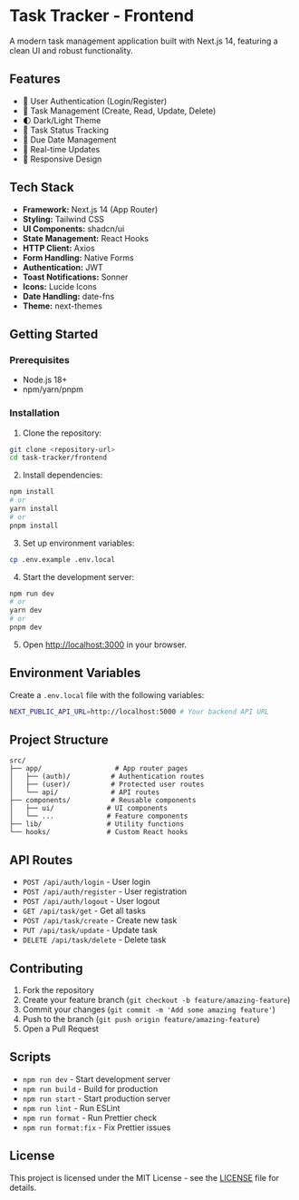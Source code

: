 # Task Tracker - Frontend

A modern task management application built with Next.js 14, featuring a clean UI and robust functionality.

## Features

- 🔐 User Authentication (Login/Register)
- 📝 Task Management (Create, Read, Update, Delete)
- 🌓 Dark/Light Theme
- 🎯 Task Status Tracking
- 📅 Due Date Management
- 🔄 Real-time Updates
- 📱 Responsive Design

## Tech Stack

- **Framework:** Next.js 14 (App Router)
- **Styling:** Tailwind CSS
- **UI Components:** shadcn/ui
- **State Management:** React Hooks
- **HTTP Client:** Axios
- **Form Handling:** Native Forms
- **Authentication:** JWT
- **Toast Notifications:** Sonner
- **Icons:** Lucide Icons
- **Date Handling:** date-fns
- **Theme:** next-themes

## Getting Started

### Prerequisites

- Node.js 18+
- npm/yarn/pnpm

### Installation

1. Clone the repository:

```bash
git clone <repository-url>
cd task-tracker/frontend
```

2. Install dependencies:

```bash
npm install
# or
yarn install
# or
pnpm install
```

3. Set up environment variables:

```bash
cp .env.example .env.local
```

4. Start the development server:

```bash
npm run dev
# or
yarn dev
# or
pnpm dev
```

5. Open [http://localhost:3000](http://localhost:3000) in your browser.

## Environment Variables

Create a `.env.local` file with the following variables:

```bash
NEXT_PUBLIC_API_URL=http://localhost:5000 # Your backend API URL
```

## Project Structure

```
src/
├── app/                  # App router pages
│   ├── (auth)/          # Authentication routes
│   ├── (user)/          # Protected user routes
│   └── api/             # API routes
├── components/          # Reusable components
│   ├── ui/             # UI components
│   └── ...             # Feature components
├── lib/                # Utility functions
└── hooks/              # Custom React hooks
```

## API Routes

- `POST /api/auth/login` - User login
- `POST /api/auth/register` - User registration
- `POST /api/auth/logout` - User logout
- `GET /api/task/get` - Get all tasks
- `POST /api/task/create` - Create new task
- `PUT /api/task/update` - Update task
- `DELETE /api/task/delete` - Delete task

## Contributing

1. Fork the repository
2. Create your feature branch (`git checkout -b feature/amazing-feature`)
3. Commit your changes (`git commit -m 'Add some amazing feature'`)
4. Push to the branch (`git push origin feature/amazing-feature`)
5. Open a Pull Request

## Scripts

- `npm run dev` - Start development server
- `npm run build` - Build for production
- `npm run start` - Start production server
- `npm run lint` - Run ESLint
- `npm run format` - Run Prettier check
- `npm run format:fix` - Fix Prettier issues

## License

This project is licensed under the MIT License - see the [LICENSE](LICENSE) file for details.
